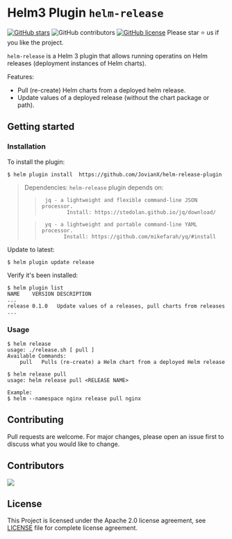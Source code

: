 # Helm3 Plugin `helm-release`
[![GitHub stars](https://img.shields.io/github/stars/JovianX/helm-release-plugin)](https://github.com/JovianX/helm-release-plugin/stargazers)
![GitHub contributors](https://img.shields.io/github/contributors/JovianX/helm-release-plugin)
[![GitHub license](https://img.shields.io/github/license/JovianX/helm-release-plugin)](https://github.com/JovianX/helm-release-plugin) Please star ⭐ us if you like the project.

`helm-release` is a Helm 3 plugin that allows running operatins on Helm releases (deployment instances of Helm charts).   


Features:

 * Pull (re-create) Helm charts from a deployed helm release.
 * Update values of a deployed release (without the chart package or path).


## Getting started
### Installation
To install the plugin:
```shell
$ helm plugin install  https://github.com/JovianX/helm-release-plugin
```

>
> Dependencies: `helm-release` plugin depends on:  
>>      jq - a lightweight and flexible command-line JSON processor.   
>>             Install: https://stedolan.github.io/jq/download/  
> 
>>      yq - a lightweight and portable command-line YAML processor.   
>>            Install: https://github.com/mikefarah/yq/#install
>

Update to latest:
```shell
$ helm plugin update release
```
Verify it's been installed:
```shell
$ helm plugin list
NAME   	VERSION	DESCRIPTION                                                                      
...
release	0.1.0  	Update values of a releases, pull charts from releases                           
...
```


### Usage
```
$ helm release
usage: ./release.sh [ pull ]
Available Commands:
    pull   Pulls (re-create) a Helm chart from a deployed Helm release

$ helm release pull 
usage: helm release pull <RELEASE NAME>

Example:
$ helm --namespace nginx release pull nginx

```

## Contributing
Pull requests are welcome. For major changes, please open an issue first to discuss what you would like to change.

## Contributors
<a href="https://github.com/JovianX/helm-release-plugin/contributors">
  <img src="https://contrib.rocks/image?repo=JovianX/helm-release-plugin" />
</a>

## License
This Project is licensed under the Apache 2.0 license agreement, see [LICENSE](https://github.com/JovianX/helm-release-plugin/blob/main/LICENSE) file for complete license agreement.